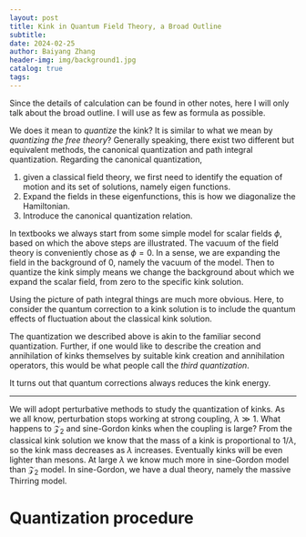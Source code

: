 ```yaml
---
layout: post
title: Kink in Quantum Field Theory, a Broad Outline
subtitle: 
date: 2024-02-25
author: Baiyang Zhang
header-img: img/background1.jpg
catalog: true
tags:
---
```


Since the details of calculation can be found in other notes, here I will only talk about the broad outline. I will use as few as formula as possible. 

We does it mean to *quantize* the kink? It is similar to what we mean by *quantizing the free theory*? Generally speaking, there exist two different but equivalent methods, the canonical quantization and path integral quantization. Regarding the canonical quantization, 

1. given a classical field theory, we first need to identify the equation of motion and its set of solutions, namely eigen functions. 
2. Expand the fields in these eigenfunctions, this is how we diagonalize the Hamiltonian.  
3. Introduce the canonical quantization relation. 

In textbooks we always start from some simple model for scalar fields $\phi$, based on which the above steps are illustrated. The vacuum of the field theory is conveniently chose as $\phi=0$. In a sense, we are expanding the field in the background of $0$, namely the vacuum of the model. Then to quantize the kink simply means we change the background about which we expand the scalar field, from zero to the specific kink solution. 

Using the picture of path integral things are much more obvious. Here, to consider the quantum correction to a kink solution is to include the quantum effects of fluctuation about the classical kink solution. 

The quantization we described above is akin to the familiar second quantization. Further, if one would like to describe the creation and annihilation of kinks themselves by suitable kink creation and annihilation operators, this would be what people call the *third quantization*.

It turns out that quantum corrections always reduces the kink energy. 

- - -

We will adopt perturbative methods to study the quantization of kinks. As we all know, perturbation stops working at strong coupling, $\lambda \gg 1$. What happens to $\mathcal{Z}_ {2}$ and sine-Gordon kinks when the coupling is large? From the classical kink solution we know that the mass of a kink is proportional to $1 / \lambda$, so the kink mass decreases as $\lambda$ increases. Eventually kinks will be even lighter than mesons. At large $\lambda$ we know much more in sine-Gordon model than $\mathcal{Z}_ {2}$ model. In sine-Gordon, we have a dual theory, namely the massive Thirring model. 

# Quantization procedure


